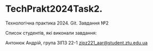 # TechPrakt2024Task2.
Технологічна практика 2024. Git. Завдання №2

Список студентів, які виконали завдання:

Антонюк Андрій, група ЗІПЗ 22-1
zipz221_aar@student.ztu.edu.ua
